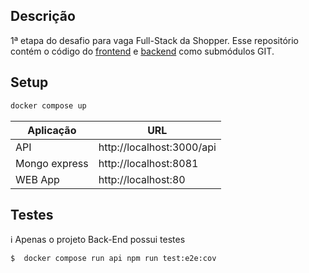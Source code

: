 ## Descrição

1ª etapa do desafio para vaga Full-Stack da Shopper.
Esse repositório contém o código do [frontend](https://github.com/babigoliveira/shopper-frontend)
e [backend](https://github.com/babigoliveira/shopper-backend) como submódulos GIT.

## Setup

```bash
docker compose up
```

| Aplicação     | URL                       |
|---------------|---------------------------|
| API           | http://localhost:3000/api |
| Mongo express | http://localhost:8081     |
| WEB App       | http://localhost:80       |

## Testes

ℹ Apenas o projeto Back-End possui testes

```bash
$  docker compose run api npm run test:e2e:cov
```
